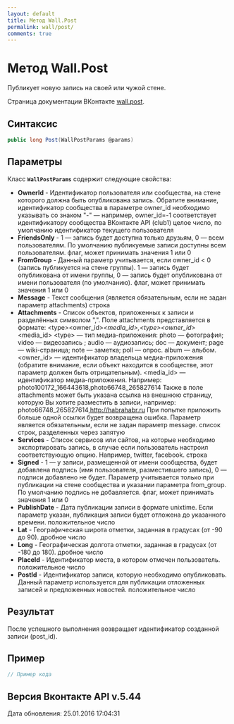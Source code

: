 ```yaml
---
layout: default
title: Метод Wall.Post
permalink: wall/post/
comments: true
---
```

# Метод Wall.Post
Публикует новую запись на своей или чужой стене.

Страница документации ВКонтакте [wall.post](https://vk.com/dev/wall.post).

## Синтаксис
``` csharp
public long Post(WallPostParams @params)
```

## Параметры
Класс **`WallPostParams`** содержит следующие свойства:

+ **OwnerId** - Идентификатор пользователя или сообщества, на стене которого должна быть опубликована запись. Обратите внимание, идентификатор сообщества в параметре owner_id необходимо указывать со знаком "-" — например, owner_id=-1 соответствует идентификатору сообщества ВКонтакте API (club1)  целое число, по умолчанию идентификатор текущего пользователя
+ **FriendsOnly** - 1 — запись будет доступна только друзьям, 0 — всем пользователям. По умолчанию публикуемые записи доступны всем пользователям. флаг, может принимать значения 1 или 0
+ **FromGroup** - Данный параметр учитывается, если owner_id &lt; 0 (запись публикуется на стене группы). 1 — запись будет опубликована от имени группы, 0 — запись будет опубликована от имени пользователя (по умолчанию). флаг, может принимать значения 1 или 0
+ **Message** - Текст сообщения (является обязательным, если не задан параметр attachments) строка
+ **Attachments** - Список объектов, приложенных к записи и разделённых символом ",". Поле attachments представляется в формате:
&lt;type&gt;&lt;owner_id&gt;_&lt;media_id&gt;,&lt;type&gt;&lt;owner_id&gt;_&lt;media_id&gt;
 &lt;type&gt; — тип медиа-приложения: 
photo — фотография; 
video — видеозапись ; 
audio — аудиозапись; 
doc — документ; 
page — wiki-страница; 
note — заметка; 
poll — опрос. 
album — альбом. 
&lt;owner_id&gt; — идентификатор владельца медиа-приложения (обратите внимание, если объект находится в сообществе, этот параметр должен быть отрицательным). 
&lt;media_id&gt; — идентификатор медиа-приложения. 
Например:
photo100172_166443618,photo66748_265827614
Также в поле attachments может быть указана ссылка на внешнюю страницу, которую Вы хотите разместить в записи, например:
photo66748_265827614,http://habrahabr.ru
При попытке приложить больше одной ссылки будет возвращена ошибка. 
Параметр является обязательным, если не задан параметр message. список строк, разделенных через запятую
+ **Services** - Список сервисов или сайтов, на которые необходимо экспортировать запись, в случае если пользователь настроил соответствующую опцию. Например, twitter, facebook. строка
+ **Signed** - 1 — у записи, размещенной от имени сообщества, будет добавлена подпись (имя пользователя, разместившего запись), 0 — подписи добавлено не будет. Параметр учитывается только при публикации на стене сообщества и указании параметра from_group. По умолчанию подпись не добавляется. флаг, может принимать значения 1 или 0
+ **PublishDate** - Дата публикации записи в формате unixtime. Если параметр указан, публикация записи будет отложена до указанного времени. положительное число
+ **Lat** - Географическая широта отметки, заданная в градусах (от -90 до 90). дробное число
+ **Long** - Географическая долгота отметки, заданная в градусах (от -180 до 180). дробное число
+ **PlaceId** - Идентификатор места, в котором отмечен пользователь. положительное число
+ **PostId** - Идентификатор записи, которую необходимо опубликовать. Данный параметр используется для публикации отложенных записей и предложенных новостей. положительное число

## Результат
После успешного выполнения возвращает идентификатор созданной записи (post_id).

## Пример
``` csharp
// Пример кода
```

## Версия Вконтакте API v.5.44
Дата обновления: 25.01.2016 17:04:31
